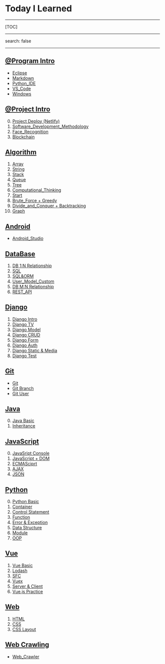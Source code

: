 # Today I Learned

---

[TOC]

---

search: false

---



## [@Program Intro](@Program_Intro)

- [Eclipse](@Program_Intro/Eclipse.md)
- [Markdown](@Program_Intro/Markdown.md)
- [Python_IDE](@Program_Intro/Python_IDE(Conda+PyCharm).md)
- [VS_Code](@Program_Intro/VS_Code.md)
- [Windows](@Program_Intro/Windows.md)



## [@Project Intro](@Project_Intro)

0. [Project Deploy (Netlify)](@Project_Intro/00_Project_Deploy(Netlify).md)
1. [Software_Development_Methodology](@Project_Intro/01_Software_Development_Methodology.md)
2. [Face_Recognition](@Project_Intro/02_Face_Recognition.md)
3. [Blockchain](@Project_Intro/03_Blockchain.md)



## [Algorithm](Algorithm)

1. [Array](Algorithm/01_Array.md)
2. [String](Algorithm/02_String.md)
3. [Stack](Algorithm/03_Stack.md)
4. [Queue](Algorithm/04_Queue.md)
5. [Tree](Algorithm/05_Tree.md)
6. [Computational_Thinking](Algorithm/06_Computational_Thinking.md)
7. [Start](Algorithm/07_Start.md)
8. [Brute_Force + Greedy](Algorithm/08_Brute_Force+Greedy.md)
9. [Divide_and_Conquer + Backtracking](Algorithm/09_Divide_and_Conquer+Backtracking.md)
10. [Graph](Algorithm/10_Graph.md)



## [Android](Android)

- [Android_Studio](Android/Android_Studio.md)



## [DataBase](DB)

1. [DB 1:N Relationship](DB/01_DB_Relationship(1toN).md)
2. [SQL](DB/02_SQL.md)
3. [SQL&ORM](DB/03_SQL&ORM.md)
4. [User_Model_Custom](DB/04_User_Model_Custom.md)
5. [DB M:N Relationship](DB/05_DB_Relationship(MtoN).md)
6. [REST_API](DB/06_REST_API.md)



## [Django](Django)

1. [Django Intro](Django/01_Django_Intro.md)
2. [Django TV](Django/02_Django_TV.md)
3. [Django Model](Django/03_Django_Model.md)
4. [Django CRUD](Django/04_Django_CRUD.md)
5. [Django Form](Django/05_Django_Form.md)
6. [Django Auth](Django/06_Django_Auth.md)
7. [Django Static & Media](Django/07_Django_Static&Media.md)
8. [Django Test](Django/08_Django_Test)



## [Git](Git)

- [Git](Git/Git.md)
- [Git Branch](Git/Git_Branch.md)
- [Git User](Git/Git_User.md)



## [Java](Java)

0. [Java Basic](Java/00_Java_Basic.md)
1. [Inheritance](Java/01_Inheritance.md)



## [JavaScript](JavaScript)

0. [JavaSript Console](JavaScript/00_JS_Console.md)
1. [JavaScript + DOM](Javascript/01_JS+DOM.md)
2. [ECMASciprt](JavaScript/02_ECMAScript.md)
3. [AJAX](JavaScript/03_AJAX.md)
4. [JSON](JavaScript/04_JSON.md)



## [Python](Python)

0. [Python Basic](Python/00_Python_Basic.md)
1. [Container](Python/01_Container.md)
2. [Control Statement](Python/02_Control_Statement.md)
3. [Function](Python/03_Function.md)
4. [Error & Exception](Python/04_Error&Exception.md)
5. [Data Structure](Python/05_Data_Structure.md)
6. [Module](Python/06_Module.md)
7. [OOP](Python/07_OOP.md)



## [Vue](Vue)

1. [Vue Basic](Vue/01_Vue_Basic.md)
2. [Lodash](Vue/02_Lodash.md)
3. [SFC](Vue/03_SFC.md)
4. [Vuex](Vue/04_Vuex.md)
5. [Server & Client](Vue/05_Server&Client.md)
6. [Vue.js Practice](Vue/06_Vue.js_practice.md)



## [Web](Web)

1. [HTML](Web/01_HTML.md)
2. [CSS](Web/02_CSS.md)
3. [CSS Layout](Web/03_CSS_Layout.md)



## [Web Crawling](Web_Crawling)

- [Web_Crawler](Web_Crawling/Web_Crawler.md)